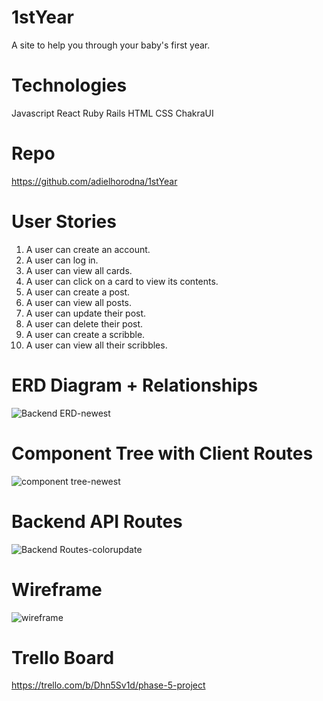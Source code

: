 # 1stYear
A site to help you through your baby's first year.

# Technologies 
Javascript React Ruby Rails HTML CSS ChakraUI

# Repo 
https://github.com/adielhorodna/1stYear

# User Stories
1. A user can create an account.
2. A user can log in.
3. A user can view all cards.
4. A user can click on a card to view its contents.
5. A user can create a post.
6. A user can view all posts.
7. A user can update their post.
8. A user can delete their post.
9. A user can create a scribble.
10. A user can view all their scribbles.

# ERD Diagram + Relationships
![Backend ERD-newest](https://user-images.githubusercontent.com/114962321/228722331-7a68b88c-3037-40ec-8d25-516d6bac8840.png)

# Component Tree with Client Routes
![component tree-newest](https://user-images.githubusercontent.com/114962321/228721756-b8f327ac-9148-46cd-b7a3-b59f7c1990dc.png)

# Backend API Routes
![Backend Routes-colorupdate](https://user-images.githubusercontent.com/114962321/225198111-22c82609-6ec1-4798-822b-cf2aa122ee7a.png)

# Wireframe 
![wireframe](https://user-images.githubusercontent.com/114962321/225041542-fe7d5220-c28c-4690-bd0c-818646b79a7c.png)

# Trello Board
https://trello.com/b/Dhn5Sv1d/phase-5-project
